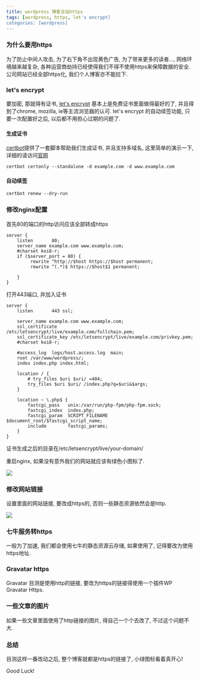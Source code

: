 ```yaml
---
title: wordpress 博客全站https
tags: [wordpress, https, let's encrypt]
categories: [wordpress]
---
```


### 为什么要用https
为了防止中间人攻击, 为了右下角不出现黄色广告, 为了带来更多的读者..., 网络环境越来越复杂, 各种运营商劫持已经使得我们不得不使用https来保障数据的安全. 公司网站已经全部https化, 我们个人博客亦不能拉下.
<!--more-->
### let's encrypt
要加密, 那就得有证书, [let's encrypt](https://letsencrypt.org/) 基本上是免费证书里面做得最好的了, 并且得到了chrome, mozilla, ie等主流浏览器的认可. let's encrypt 的自动续签功能, 只要一次配置好之后, 以后都不用担心过期的问题了.


#### 生成证书
[certbot](https://certbot.eff.org)提供了一套脚本帮助我们生成证书, 并且支持多域名, 这里简单的演示一下, 详细的请访问[官网](https://certbot.eff.org)

```
certbot certonly --standalone -d example.com -d www.example.com
```

#### 自动续签
```
certbot renew --dry-run
```

### 修改nginx配置
首先80的端口的http访问应该全部转成https
```
server {                                               
    listen       80;                                   
    server_name example.com www.example.com;               
    #charset koi8-r;                                   
    if ($server_port = 80) {                           
         rewrite ^http://$host https://$host permanent;
         rewrite ^(.*)$ https://$host$1 permanent;     

    }                                                  
}                                                      
```

打开443端口, 并加入证书
```
server {                                                                      
    listen       443 ssl;                                                     

    server_name example.com www.example.com;                                                    
    ssl_certificate     /etc/letsencrypt/live/example.com/fullchain.pem;        
    ssl_certificate_key /etc/letsencrypt/live/example.com/privkey.pem;          
    #charset koi8-r;                                                          

    #access_log  logs/host.access.log  main;                                  
    root /var/www/wordpress/;                                                 
    index index.php index.html;                                               

    location / {                                                              
        # try_files $uri $uri/ =404;                                          
        try_files $uri $uri/ /index.php?q=$uri&$args;                         
    }                                                                         

    location ~ \.php$ {                                                       
        fastcgi_pass   unix:/var/run/php-fpm/php-fpm.sock;                    
        fastcgi_index  index.php;                                             
        fastcgi_param  SCRIPT_FILENAME  $document_root/$fastcgi_script_name;  
        include        fastcgi_params;                                        
    }                                                                         
}                                                                             
```

证书生成之后的目录在/etc/letsencrypt/live/your-domain/

重启nginx, 如果没有意外我们的网站就应该有绿色小图标了.

![](https://og3qyrp94.qnssl.com/91a903c2b816add7cfac1c74917c0885.png)

### 修改网站链接
设置里面的网站链接, 要改成https的, 否则一些静态资源依然会是http.

![](https://og3qyrp94.qnssl.com/db624a667a8f3aeb8c7d1ba67bdb9176.png)

### 七牛服务转https
一般为了加速, 我们都会使用七牛的静态资源云存储, 如果使用了, 记得要改为使用https地址.

### Gravatar https
Gravatar 目测是使用http的链接, 要改为https的链接得使用一个插件WP Gravatar Https.

### 一些文章的图片
如果一些文章里面使用了http链接的图片, 得自己一个个去改了, 不过这个问题不大.

### 总结
目测这样一番改动之后, 整个博客就都是https的链接了, 小绿图标看着真开心!

Good Luck!
